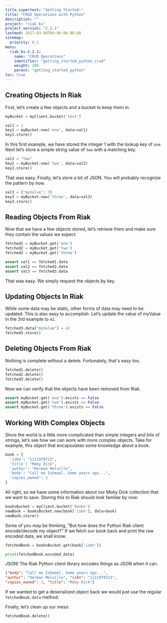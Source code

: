 ```yaml
---
title_supertext: "Getting Started:"
title: "CRUD Operations with Python"
description: ""
project: "riak_kv"
project_version: "2.2.1"
lastmod: 2017-03-08T00:00:00-00:00
sitemap:
  priority: 0.1
menu:
  riak_kv-2.2.1:
    name: "CRUD Operations"
    identifier: "getting_started_python_crud"
    weight: 100
    parent: "getting_started_python"
toc: true
---
```


## Creating Objects In Riak

First, let’s create a few objects and a bucket to keep them in.

```python
myBucket = myClient.bucket('test')

val1 = 1
key1 = myBucket.new('one', data=val1)
key1.store()
```

In this first example, we have stored the integer 1 with the lookup key
of `one`.  Next let’s store a simple string value of `two` with a
matching key.

```python
val2 = "two"
key2 = myBucket.new('two', data=val2)
key2.store()
```

That was easy. Finally, let’s store a bit of JSON. You will probably
recognize the pattern by now.

```python
val3 = {"myValue": 3}
key3 = myBucket.new('three', data=val3)
key3.store()
```

## Reading Objects From Riak

Now that we have a few objects stored, let’s retrieve them and make sure
they contain the values we expect.

```python
fetched1 = myBucket.get('one')
fetched2 = myBucket.get('two')
fetched3 = myBucket.get('three')

assert val1 == fetched1.data
assert val2 == fetched2.data
assert val3 == fetched3.data
```

That was easy. We simply request the objects by key.

## Updating Objects In Riak

While some data may be static, other forms of data may need to be
updated. This is also easy to accomplish. Let’s update the value of
myValue in the 3rd example to `42`.

```python
fetched3.data["myValue"] = 42
fetched3.store()
```

## Deleting Objects From Riak

Nothing is complete without a delete. Fortunately, that's easy too.

```python
fetched1.delete()
fetched2.delete()
fetched3.delete()
```

Now we can verify that the objects have been removed from Riak.

```python
assert myBucket.get('one').exists == False
assert myBucket.get('two').exists == False
assert myBucket.get('three').exists == False
```

## Working With Complex Objects

Since the world is a little more complicated than simple integers and
bits of strings, let’s see how we can work with more complex objects.
Take for example, this object that encapsulates some knowledge about a
book.

```python
book = {
  'isbn': "1111979723",
  'title': "Moby Dick",
  'author': "Herman Melville",
  'body': "Call me Ishmael. Some years ago...",
  'copies_owned': 3
}
```

All right, so we have some information about our Moby Dick collection
that we want to save. Storing this to Riak should look familiar by now:

```python
booksBucket = myClient.bucket('books')
newBook = booksBucket.new(book['isbn'], data=book)
newBook.store()
```

Some of you may be thinking, "But how does the Python Riak client
encode/decode my object?" If we fetch our book back and print the raw
encoded data, we shall know:

```python
fetchedBook = booksBucket.get(book['isbn'])

print(fetchedBook.encoded_data)
```

JSON! The Riak Python client library encodes things as JSON when it can.

```json
{"body": "Call me Ishmael. Some years ago...",
"author": "Herman Melville", "isbn": "1111979723",
"copies_owned": 3, "title": "Moby Dick"}
```

If we wanted to get a deserialized object back we would just use the
regular `fetchedBook.data` method.

Finally, let’s clean up our mess:

```python
fetchedBook.delete()
```
